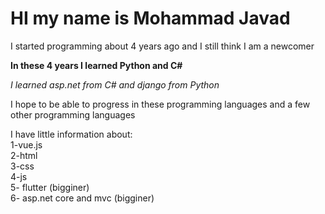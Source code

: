 # HI my name is Mohammad Javad 

I started programming about 4 years ago and I still think I am a newcomer

**In these 4 years I learned Python and C#**

*I learned asp.net from C# and django from Python*

I hope to be able to progress in these programming languages ​​and a few other programming languages

I have little information about:<br>
1-vue.js<br>
2-html<br>
3-css<br>
4-js <br>
5- flutter (bigginer) <br>
6- asp.net core and mvc (bigginer)
